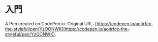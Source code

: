 # 入門

A Pen created on CodePen.io. Original URL: [https://codepen.io/aoitrfcx-the-styleful/pen/YzOONWK](https://codepen.io/aoitrfcx-the-styleful/pen/YzOONWK).

